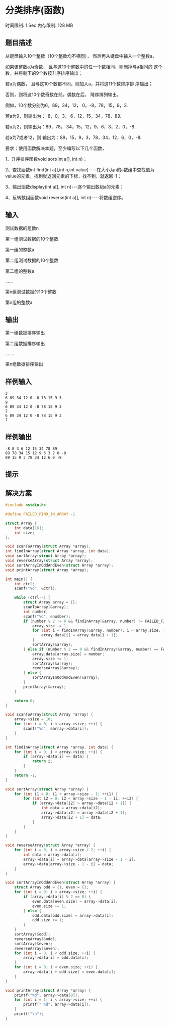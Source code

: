 # 分类排序(函数)
时间限制: 1 Sec  内存限制: 128 MB

## 题目描述
从键盘输入10个整数（10个整数均不相同）， 然后再从键盘中输入一个整数a，

如果该整数a为奇数， 且与这10个整数中的任一个数相同，则删掉与a相同的 这个数，并将剩下的9个数按升序排序输出；

若a为偶数， 且与这10个数都不同，则加入a，并将这11个数降序排 序输出；

否则，则将这10个数奇数在前，偶数在后， 降序排列输出。

例如，10个数分别为6，89，34，12， 0，-8，78，15，9，3.

若a为9，则输出为：-8，0，3， 6，12，15，34，78，89.

若a为2，则输出为：89，78， 34，15，12，9，6，3，2，0，-8.

若a为7或者12，则 输出为：89，15，9，3，78，34，12，6，0，-8.

要求：使用函数解决本题，至少编写以下几个函数，

1、升序排序函数void sort(int a[], int n)；

2、查找函数int find(int a[],int n,int value)----在大小为n的a数组中查找值为value的元素，找到就返回元素的下标，找不到，就返回-1；

3、输出函数display(int a[], int n)---逐个输出数组a的元素；

4、反转数组函数void reverse(int a[], int n)----将数组逆序。

## 输入
测试数据的组数n

第一组测试数据的10个整数

第一组的整数a

第二组测试数据的10个整数

第二组的整数a

......

第n组测试数据的10个整数

第n组的整数a

## 输出
第一组数据排序输出

第二组数据排序输出

.......

第n组数据排序输出

## 样例输入
    3
    6 89 34 12 0 -8 78 15 9 3
    9
    6 89 34 12 0 -8 78 15 9 3
    2
    6 89 34 12 0 -8 78 15 9 3
    7

## 样例输出
    -8 0 3 6 12 15 34 78 89
    89 78 34 15 12 9 6 3 2 0 -8
    89 15 9 3 78 34 12 6 0 -8

## 提示

## 解决方案
``` cpp
#include <stdio.h>

#define FAILED_FIND_IN_ARRAY -1

struct Array {
    int data[16];
    int size;
};

void scanToArray(struct Array *array);
int findInArray(struct Array *array, int data);
void sortArray(struct Array *array);
void reverseArray(struct Array *array);
void sortArrayInOddAndEven(struct Array *array);
void printArray(struct Array *array);

int main() {
    int ctrl;
    scanf("%d", &ctrl);

    while (ctrl--) {
        struct Array array = {};
        scanToArray(&array);
        int number;
        scanf("%d", &number);
        if (number % 2 != 0 && findInArray(&array, number) != FAILED_FIND_IN_ARRAY) {
            array.size -= 1;
            for (int i = findInArray(&array, number); i < array.size; ++i) {
                array.data[i] = array.data[i + 1];
            }
            sortArray(&array);
        } else if (number % 2 == 0 && findInArray(&array, number) == FAILED_FIND_IN_ARRAY) {
            array.data[array.size] = number;
            array.size += 1;
            sortArray(&array);
            reverseArray(&array);
        } else {
            sortArrayInOddAndEven(&array);
        }
        printArray(&array);
    }

    return 0;
}

void scanToArray(struct Array *array) {
    array->size = 10;
    for (int i = 0; i < array->size; ++i) {
        scanf("%d", &array->data[i]);
    }
}

int findInArray(struct Array *array, int data) {
    for (int i = 0; i < array->size; ++i) {
        if (array->data[i] == data) {
            return i;
        }
    }
    return -1;
}

void sortArray(struct Array *array) {
    for (int i1 = 0; i1 < array->size - 1; ++i1) {
        for (int i2 = 0; i2 < array->size - 1 - i1; ++i2) {
            if (array->data[i2] > array->data[i2 + 1]) {
                int data = array->data[i2];
                array->data[i2] = array->data[i2 + 1];
                array->data[i2 + 1] = data;
            }
        }
    }
}

void reverseArray(struct Array *array) {
    for (int i = 0; i < array->size / 2; ++i) {
        int data = array->data[i];
        array->data[i] = array->data[array->size - 1 - i];
        array->data[array->size - 1 - i] = data;
    }
}

void sortArrayInOddAndEven(struct Array *array) {
    struct Array odd = {}, even = {};
    for (int i = 0; i < array->size; ++i) {
        if (array->data[i] % 2 == 0) {
            even.data[even.size] = array->data[i];
            even.size += 1;
        } else {
            odd.data[odd.size] = array->data[i];
            odd.size += 1;
        }
    }
    sortArray(&odd);
    reverseArray(&odd);
    sortArray(&even);
    reverseArray(&even);
    for (int i = 0; i < odd.size; ++i) {
        array->data[i] = odd.data[i];
    }
    for (int i = 0; i < even.size; ++i) {
        array->data[i + odd.size] = even.data[i];
    }
}

void printArray(struct Array *array) {
    printf("%d", array->data[0]);
    for (int i = 1; i < array->size; ++i) {
        printf(" %d", array->data[i]);
    }
    printf("\n");
}

```
